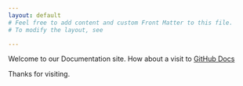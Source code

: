 ```yaml
---
layout: default
# Feel free to add content and custom Front Matter to this file.
# To modify the layout, see

---
```

Welcome to our Documentation site. How about a visit to [GitHub Docs](https://help.github.com/articles/set-up-git/)

Thanks for visiting.
